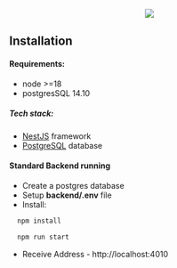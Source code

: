 <p align="center">
  <img src="https://raw.githubusercontent.com/iovitatudor/blockAIDS-dashboard/main/public/Logo.png" />
</p>

## Installation

#### Requirements:
- node >=18
- postgresSQL 14.10

##### Tech stack:
-  <a href="https://nestjs.com/" target="blank">NestJS</a> framework
-  <a href="https://www.postgresql.org/" target="blank">PostgreSQL</a> database

#### Standard Backend running

- Create a postgres database
- Setup **backend/.env** file
- Install:

```bash 
  npm install
```

```bash 
  npm run start
```

- Receive Address - http://localhost:4010
